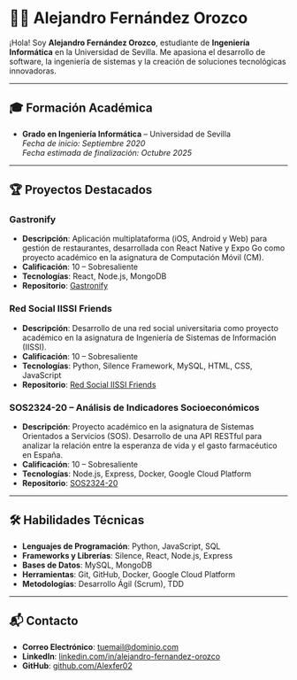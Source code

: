 # 👨‍💻 Alejandro Fernández Orozco

¡Hola! Soy **Alejandro Fernández Orozco**, estudiante de **Ingeniería Informática** en la Universidad de Sevilla. Me apasiona el desarrollo de software, la ingeniería de sistemas y la creación de soluciones tecnológicas innovadoras.

---

## 🎓 Formación Académica

- **Grado en Ingeniería Informática** – Universidad de Sevilla  
  *Fecha de inicio: Septiembre 2020*  
  *Fecha estimada de finalización: Octubre 2025*

---

## 🏆 Proyectos Destacados

### **Gastronify**
- **Descripción**: Aplicación multiplataforma (iOS, Android y Web) para gestión de restaurantes, desarrollada con React Native y Expo Go como proyecto académico en la asignatura de Computación Móvil (CM).
- **Calificación**: 10 – Sobresaliente
- **Tecnologías**: React, Node.js, MongoDB
- **Repositorio**: [Gastronify](https://github.com/jorgefl8/Gastronify)

### **Red Social IISSI Friends**
- **Descripción**: Desarrollo de una red social universitaria como proyecto académico en la asignatura de Ingeniería de Sistemas de Información (IISSI).
- **Calificación**: 10 – Sobresaliente
- **Tecnologías**: Python, Silence Framework, MySQL, HTML, CSS, JavaScript
- **Repositorio**: [Red Social IISSI Friends](https://github.com/Alexfer02/Red-Social-IISSI-Friends)


### **SOS2324-20 – Análisis de Indicadores Socioeconómicos**
- **Descripción**: Proyecto académico en la asignatura de Sistemas Orientados a Servicios (SOS). Desarrollo de una API RESTful para analizar la relación entre la esperanza de vida y el gasto farmacéutico en España.
- **Calificación**: 10 – Sobresaliente
- **Tecnologías**: Node.js, Express, Docker, Google Cloud Platform
- **Repositorio**: [SOS2324-20](https://github.com/gti-sos/SOS2324-20)

---

## 🛠️ Habilidades Técnicas

- **Lenguajes de Programación**: Python, JavaScript, SQL
- **Frameworks y Librerías**: Silence, React, Node.js, Express
- **Bases de Datos**: MySQL, MongoDB
- **Herramientas**: Git, GitHub, Docker, Google Cloud Platform
- **Metodologías**: Desarrollo Ágil (Scrum), TDD

---

## 📬 Contacto

- **Correo Electrónico**: [tuemail@dominio.com](mailto:alexfer202@gmail.com)
- **LinkedIn**: [linkedin.com/in/alejandro-fernandez-orozco](https://www.linkedin.com/in/alexfer02/)
- **GitHub**: [github.com/Alexfer02](https://github.com/Alexfer02)
